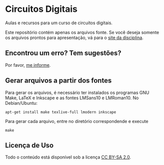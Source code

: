 Circuitos Digitais
==================

Aulas e recursos para um curso de circuitos digitais.

Este repositório contém apenas os arquivos fonte. Se você
deseja somente os arquivos prontos para apresentação,
vá para o [site da disciplina](http://compscinet.org/circuitos).

Encontrou um erro? Tem sugestões?
---------------------------------

Por favor, [me informe](https://github.com/hausen/circuitos/issues).

Gerar arquivos a partir dos fontes
----------------------------------

Para gerar os arquivos, é necessário ter instalados os programas
GNU Make, LaTeX e Inkscape e as fontes LMSans10 e LMRoman10.
No Debian/Ubuntu:
```
apt-get install make texlive-full lmodern inkscape
```

Para gerar cada arquivo, entre no diretório correspondende e
execute
```
make
```

Licença de Uso
--------------

Todo o conteúdo está disponível sob a licença
[CC BY-SA 2.0](https://creativecommons.org/licenses/by-sa/2.0/br/).
